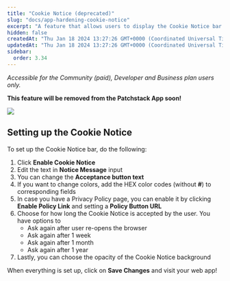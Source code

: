 ```yaml
---
title: "Cookie Notice (deprecated)"
slug: "docs/app-hardening-cookie-notice"
excerpt: "A feature that allows users to display the Cookie Notice bar on the site."
hidden: false
createdAt: "Thu Jan 18 2024 13:27:26 GMT+0000 (Coordinated Universal Time)"
updatedAt: "Thu Jan 18 2024 13:27:26 GMT+0000 (Coordinated Universal Time)"
sidebar:
  order: 3.34
---
```

_Accessible for the Community (paid), Developer and Business plan users only._

**This feature will be removed from the Patchstack App soon!**

![](@images/cd18cce-patchstack-cookie-notice.png)

## Setting up the Cookie Notice

To set up the Cookie Notice bar, do the following:

<ol>
<li>Click <b>Enable Cookie Notice</b></li>
<li>Edit the text in <b>Notice Message</b> input</li>
<li>You can change the <b>Acceptance button text</b></li>
<li>If you want to change colors, add the HEX color codes (without <b>#</b>) to corresponding fields</li>
<li>In case you have a Privacy Policy page, you can enable it by clicking <b>Enable Policy Link</b> and setting a <b>Policy Button URL</b></li>
<li>Choose for how long the Cookie Notice is accepted by the user. You have options to 
<ul><li>Ask again after user re-opens the browser</li>
<li>Ask again after 1 week</li>
<li>Ask again after 1 month</li>
<li>Ask again after 1 year</li>
</ul></li>
<li>Lastly, you can choose the opacity of the Cookie Notice background</li></ol>

When everything is set up, click on **Save Changes** and visit your web app!

